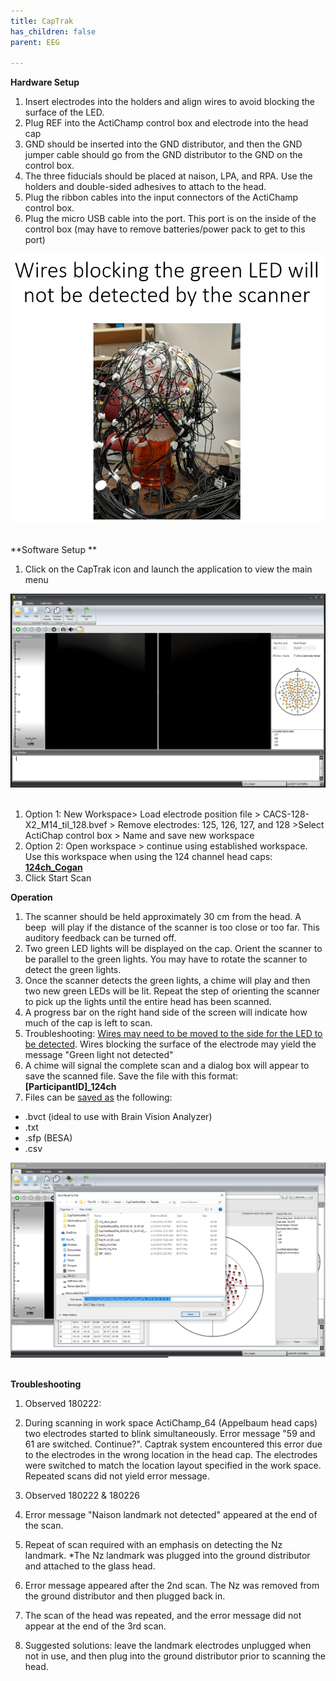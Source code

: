 ```yaml
---
title: CapTrak
has_children: false
parent: EEG

---
```

**Hardware Setup**

1.  Insert electrodes into the holders and align wires to avoid blocking the surface of the LED. 
2.  Plug REF into the ActiChamp control box and electrode into the head cap
3.  GND should be inserted into the GND distributor, and then the GND jumper cable should go from the GND distributor to the GND on the control box. 
4.  The three fiducials should be placed at naison, LPA, and RPA. Use the holders and double-sided adhesives to attach to the head.
5.  Plug the ribbon cables into the input connectors of the ActiChamp control box. 
6.  Plug the micro USB cable into the port. This port is on the inside of the control box (may have to remove batteries/power pack to get to this port) 

![](Wire_Organization2.jpg) 

**Software Setup **

1.  Click on the CapTrak icon and launch the application to view the main menu

![](MainMenu.png) 

1.  Option 1: New Workspace> Load electrode position file > CACS-128-X2_M14_til_128.bvef > Remove electrodes: 125, 126, 127, and 128 >Select ActiChap control box > Name and save new workspace
2.  Option 2: Open workspace > continue using established workspace. Use this workspace when using the 124 channel head caps: **[124ch_Cogan](Open_WS_Cogan.png)**
3.  Click Start Scan

**Operation**

1.  The scanner should be held approximately 30 cm from the head. A beep  will play if the distance of the scanner is too close or too far. This auditory feedback can be turned off. 
2.  Two green LED lights will be displayed on the cap. Orient the scanner to be parallel to the green lights. You may have to rotate the scanner to detect the green lights. 
3.  Once the scanner detects the green lights, a chime will play and then two new green LEDs will be lit. Repeat the step of orienting the scanner to pick up the lights until the entire head has been scanned. 
4.  A progress bar on the right hand side of the screen will indicate how much of the cap is left to scan. 
5.  Troubleshooting: [Wires may need to be moved to the side for the LED to be detected](Wire_Organization2.jpg). Wires blocking the surface of the electrode may yield the message "Green light not detected"
6.  A chime will signal the complete scan and a dialog box will appear to save the scanned file. Save the file with this format: **[ParticipantID]_124ch**
7.  Files can be [saved as](ExportAs.png) the following:

*   .bvct (ideal to use with Brain Vision Analyzer)
*   .txt
*   .sfp (BESA)
*   .csv 

![](SaveFile.png) 

**Troubleshooting**

1.  Observed 180222:

1.  During scanning in work space ActiChamp_64 (Appelbaum head caps) two electrodes started to blink simultaneously. Error message "59 and 61 are switched. Continue?". Captrak system encountered this error due to the electrodes in the wrong location in the head cap. The electrodes were switched to match the location layout specified in the work space. Repeated scans did not yield error message.  

3.  Observed 180222 & 180226 

1.  Error message "Naison landmark not detected" appeared at the end of the scan.
2.  Repeat of scan required with an emphasis on detecting the Nz landmark. *The Nz landmark was plugged into the ground distributor and attached to the glass head. 
3.  Error message appeared after the 2nd scan. The Nz was removed from the ground distributor and then plugged back in. 
4.  The scan of the head was repeated, and the error message did not appear at the end of the 3rd scan.
5.  Suggested solutions: leave the landmark electrodes unplugged when not in use, and then plug into the ground distributor prior to scanning the head.